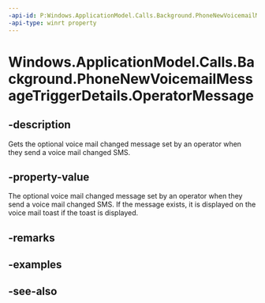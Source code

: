 ----api-id: P:Windows.ApplicationModel.Calls.Background.PhoneNewVoicemailMessageTriggerDetails.OperatorMessage
-api-type: winrt property
---<!-- Property syntaxpublic string OperatorMessage { get; }--># Windows.ApplicationModel.Calls.Background.PhoneNewVoicemailMessageTriggerDetails.OperatorMessage## -descriptionGets the optional voice mail changed message set by an operator when they send a voice mail changed SMS.## -property-valueThe optional voice mail changed message set by an operator when they send a voice mail changed SMS. If the message exists, it is displayed on the voice mail toast if the toast is displayed.## -remarks## -examples## -see-also